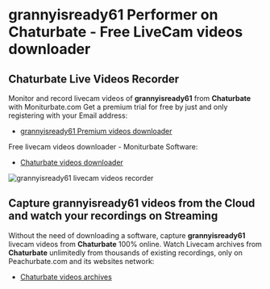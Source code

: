 # grannyisready61 Performer on Chaturbate - Free LiveCam videos downloader

## Chaturbate Live Videos Recorder

Monitor and record livecam videos of **grannyisready61** from **Chaturbate** with Moniturbate.com
Get a premium trial for free by just and only registering with your Email address:
* [grannyisready61 Premium videos downloader](https://moniturbate.com/request-demo-licence-key.html)

Free livecam videos downloader - Moniturbate Software:
* [Chaturbate videos downloader](https://moniturbate.com/moniturbate-download-software.html)

![grannyisready61 livecam videos recorder](https://peachurnet.com/templates/moniturbate-software.png)


## Capture grannyisready61 videos from the Cloud and watch your recordings on Streaming

Without the need of downloading a software, capture **grannyisready61** livecam videos from **Chaturbate** 100% online.
Watch Livecam archives from **Chaturbate** unlimitedly from thousands of existing recordings, only on Peachurbate.com and its websites network:
* [Chaturbate videos archives](https://peachurnet.com/)